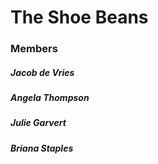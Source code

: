 # The Shoe Beans

### Members
##### Jacob de Vries
##### Angela Thompson
##### Julie Garvert
##### Briana Staples

